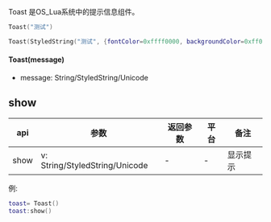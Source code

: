 Toast 是OS_Lua系统中的提示信息组件。

```lua
Toast("测试")

Toast(StyledString("测试", {fontColor=0xffff0000, backgroundColor=0xff00ff00, fontSize=50}))
```

#### Toast(message)

- message: String/StyledString/Unicode

## show
| api  |参数   |返回参数   |平台   |备注|
| ------------ | ------------ | ------------ | ------------ | ------------ |
|    show    |   v: String/StyledString/Unicode   |    - |   -  |    显示提示   |

例:
```lua
toast= Toast()
toast:show()
```